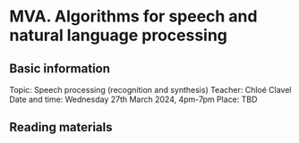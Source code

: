 # MVA. Algorithms for speech and natural language processing

## Basic information

Topic: Speech processing (recognition and synthesis)
Teacher: Chloé Clavel
Date and time: Wednesday 27th March 2024, 4pm-7pm
Place: TBD

## Reading materials